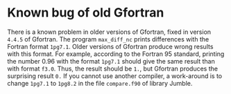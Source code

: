 # Known bug of old Gfortran

There is a known problem in older versions of Gfortran, fixed in version
`4.4.5` of Gfortran. The program `max_diff_nc` prints differences with
the Fortran format `1pg7.1`. Older versions of Gfortran produce wrong
results with this format. For example, according to the Fortran 95
standard, printing the number 0.96 with the format `1pg7.1` should give
the same result than with format `f3.0`. Thus, the result should be
`1.`, but Gfortran produces the surprising result `0.` If you cannot use
another compiler, a work-around is to change `1pg7.1` to `1pg8.2` in the
file `compare.f90` of library Jumble.
